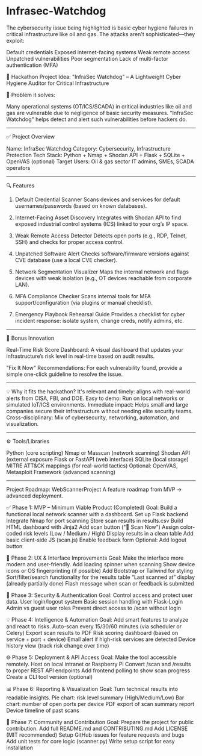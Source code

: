 # Infrasec-Watchdog

The cybersecurity issue being highlighted is basic cyber hygiene failures in critical infrastructure like oil and gas. The attacks aren't sophisticated—they exploit:

Default credentials
Exposed internet-facing systems
Weak remote access
Unpatched vulnerabilities
Poor segmentation
Lack of multi-factor authentication (MFA)


🔧 Hackathon Project Idea: "InfraSec Watchdog" – A Lightweight Cyber Hygiene Auditor for Critical Infrastructure

🔐 Problem it solves:

Many operational systems (OT/ICS/SCADA) in critical industries like oil and gas are vulnerable due to negligence of basic security measures. "InfraSec Watchdog" helps detect and alert such vulnerabilities before hackers do.


---

✅ Project Overview

Name: InfraSec Watchdog
Category: Cybersecurity, Infrastructure Protection
Tech Stack: Python + Nmap + Shodan API + Flask + SQLite + OpenVAS (optional)
Target Users: Oil & gas sector IT admins, SMEs, SCADA operators


---

🔍 Features

1. Default Credential Scanner
Scans devices and services for default usernames/passwords (based on known databases).

2. Internet-Facing Asset Discovery
Integrates with Shodan API to find exposed industrial control systems (ICS) linked to your org’s IP space.

3. Weak Remote Access Detector
Detects open ports (e.g., RDP, Telnet, SSH) and checks for proper access control.

4. Unpatched Software Alert
Checks software/firmware versions against CVE database (use a local CVE checker).

5. Network Segmentation Visualizer
Maps the internal network and flags devices with weak isolation (e.g., OT devices reachable from corporate LAN).

6. MFA Compliance Checker
Scans internal tools for MFA support/configuration (via plugins or manual checklist).

7. Emergency Playbook Rehearsal Guide
Provides a checklist for cyber incident response: isolate system, change creds, notify admins, etc.


---

🧠 Bonus Innovation

Real-Time Risk Score Dashboard:
A visual dashboard that updates your infrastructure’s risk level in real-time based on audit results.

"Fix It Now" Recommendations:
For each vulnerability found, provide a simple one-click guideline to resolve the issue.


---

💡 Why it fits the hackathon?
It's relevant and timely: aligns with real-world alerts from CISA, FBI, and DOE.
Easy to demo: Run on local networks or simulated IoT/ICS environments.
Immediate impact: Helps small and large companies secure their infrastructure without needing elite security teams.
Cross-disciplinary: Mix of cybersecurity, networking, automation, and visualization.


---

⚙ Tools/Libraries

Python (core scripting)
Nmap or Masscan (network scanning)
Shodan API (external exposure
Flask or FastAPI (web interface)
SQLite (local storage)
MITRE ATT&CK mappings (for real-world tactics)
Optional: OpenVAS, Metasploit Framework (advanced scanning)



---
 Project Roadmap: WebScannerProject
A feature roadmap from MVP → advanced deployment.

✅ Phase 1: MVP – Minimum Viable Product (Completed)
Goal: Build a functional local network scanner with a dashboard.
 Set up Flask backend
 Integrate Nmap for port scanning
 Store scan results in results.csv
 Build HTML dashboard with Jinja2
 Add scan button ("🔄 Scan Now")
 Assign color-coded risk levels (Low / Medium / High)
 Display results in a clean table
 Add basic client-side JS (scan.js)
 Enable feedback form
 Optional: Add logout button

🚧 Phase 2: UX & Interface Improvements
Goal: Make the interface more modern and user-friendly.
 Add loading spinner when scanning
 Show device icons or OS fingerprinting (if possible)
 Add Bootstrap or Tailwind for styling
 Sort/filter/search functionality for the results table
 “Last scanned at” display (already partially done)
 Flash message when scan or feedback is submitted

🔐 Phase 3: Security & Authentication
Goal: Control access and protect user data.
 User login/logout system
 Basic session handling with Flask-Login
 Admin vs guest user roles
 Prevent direct access to /scan without login

💡 Phase 4: Intelligence & Automation
Goal: Add smart features to analyze and react to risks.
 Auto-scan every 15/30/60 minutes (via scheduler or Celery)
 Export scan results to PDF
 Risk scoring dashboard (based on service + port + device)
 Email alert if high-risk services are detected
 Device history view (track risk change over time)

🌐 Phase 5: Deployment & API Access
Goal: Make the tool accessible remotely.
 Host on local intranet or Raspberry Pi
 Convert /scan and /results to proper REST API endpoints
 Add frontend polling to show scan progress
 Create a CLI tool version (optional)

📊 Phase 6: Reporting & Visualization
Goal: Turn technical results into readable insights.
 Pie chart: risk level summary (High/Medium/Low)
 Bar chart: number of open ports per device
 PDF export of scan summary report
 Device timeline of past scans

🤝 Phase 7: Community and Contribution
Goal: Prepare the project for public contribution.
 Add full README.md and CONTRIBUTING.md
 Add LICENSE (MIT recommended)
 Setup GitHub issues for feature requests and bugs
 Add unit tests for core logic (scanner.py)
 Write setup script for easy installation


